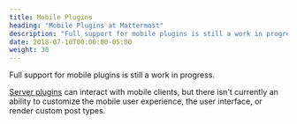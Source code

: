 ```yaml
---
title: Mobile Plugins
heading: "Mobile Plugins at Mattermost"
description: "Full support for mobile plugins is still a work in progress. See where things stand and learn what you can do."
date: 2018-07-10T00:00:00-05:00
weight: 30
---
```


Full support for mobile plugins is still a work in progress.

[Server plugins](/extend/plugins/server/) can interact with mobile clients, but there isn't currently an ability to customize the mobile user experience, the user interface, or render custom post types.
